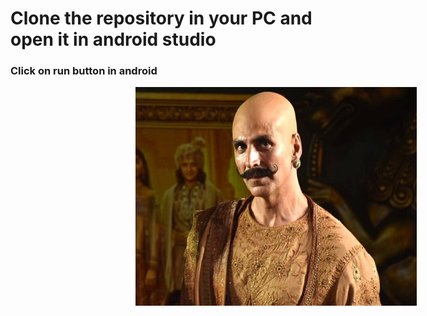 # Clone the repository in your PC and open it in android studio
### Click on run button in android

<img src="6.jpg" width="450" height = "350" title="hover text" style = "margin-left : 200px">


